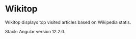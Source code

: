 # Wikitop

Wikitop displays top visited articles based on Wikipedia statis.

Stack: Angular version 12.2.0.
